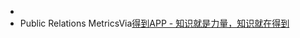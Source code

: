- 
- Public Relations MetricsVia[得到APP - 知识就是力量，知识就在得到](https://www.dedao.cn/search/result?q=%E6%95%8F%E6%8D%B7%E6%B2%9F%E9%80%9A%20%20%E8%8D%B7%E5%85%B0)
